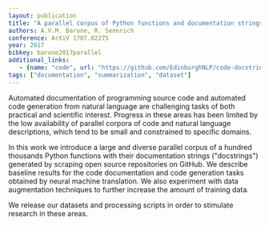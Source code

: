 ```yaml
---
layout: publication
title: "A parallel corpus of Python functions and documentation strings for automated code documentation and code generation"
authors: A.V.M. Barone, R. Sennrich
conference: ArXiV 1707.02275
year: 2017
bibkey: barone2017parallel
additional_links:
   - {name: "code", url: "https://github.com/EdinburghNLP/code-docstring-corpus"}
tags: ["documentation", "summarization", "dataset"]
---
```

Automated documentation of programming source code and automated code generation from natural language are challenging tasks of both practical and scientific interest. Progress in these areas has been limited by the low availability of parallel corpora of code and natural language descriptions, which tend to be small and constrained to specific domains.

In this work we introduce a large and diverse parallel corpus of a hundred thousands Python functions with their documentation strings ("docstrings") generated by scraping open source repositories on GitHub. We describe baseline results for the code documentation and code generation tasks obtained by neural machine translation. We also experiment with 
data augmentation techniques to further increase the amount of training data.

We release our datasets and processing scripts in order to stimulate research in these areas. 


